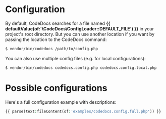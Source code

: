 # Configuration

By default, CodeDocs searches for a file named **{{ defaultValue(of:'\CodeDocs\ConfigLoader::DEFAULT_FILE') }}**
in your project's root directory.
But you can use another location if you want by passing the location to the CodeDocs command: 

```bash
$ vendor/bin/codedocs /path/to/config.php
```

You can also use multiple config files (e.g. for local configurations):

```bash
$ vendor/bin/codedocs codedocs.config.php codedocs.config.local.php
```


# Possible configurations

Here's a full configuration example with descriptions:

```php
{{ parse(text:fileContent(of:'examples/codedocs.config.full.php')) }}
```
